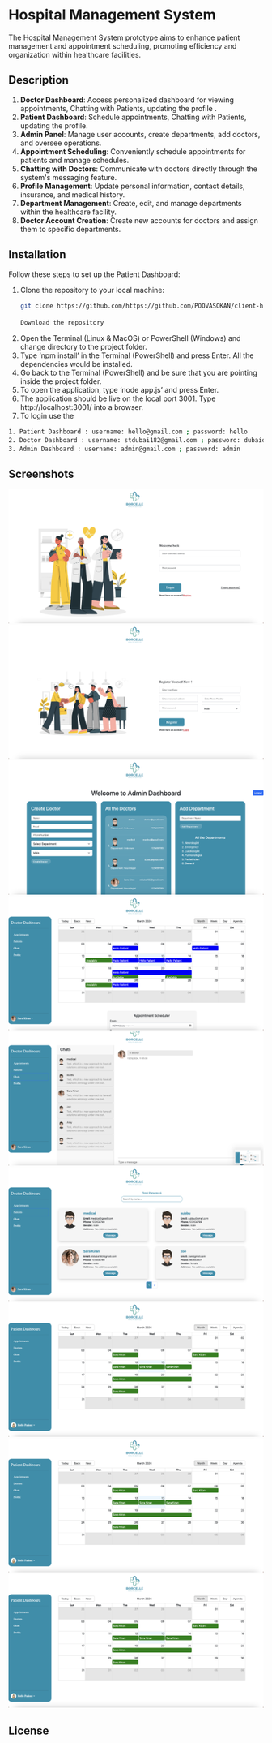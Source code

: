 # Hospital Management System

The Hospital Management System prototype aims to enhance patient management and appointment scheduling, promoting efficiency and organization within healthcare facilities.

## Description 

1. **Doctor Dashboard**: Access personalized dashboard for viewing appointments, Chatting with Patients, updating the profile .
2. **Patient Dashboard**: Schedule appointments, Chatting with Patients, updating the profile.
3. **Admin Panel**: Manage user accounts, create departments, add doctors, and oversee operations.
4. **Appointment Scheduling**: Conveniently schedule appointments for patients and manage schedules.
5. **Chatting with Doctors**: Communicate with doctors directly through the system's messaging feature.
6. **Profile Management**: Update personal information, contact details, insurance, and medical history.
7. **Department Management**: Create, edit, and manage departments within the healthcare facility.
8. **Doctor Account Creation**: Create new accounts for doctors and assign them to specific departments.


## Installation

Follow these steps to set up the Patient Dashboard:

1. Clone the repository to your local machine:
   ```sh
   git clone https://github.com/https://github.com/POOVASOKAN/client-his &. server-his

   Download the repository
2. Open the Terminal (Linux & MacOS) or PowerShell (Windows) and change directory to the project folder.
3. Type ‘npm install’ in the Terminal (PowerShell) and press Enter. All the dependencies would be installed.
4. Go back to the Terminal (PowerShell) and be sure that you are pointing inside the project folder. 
5. To open the application, type ‘node app.js’ and press Enter.
6. The application should be live on the local port 3001.
Type http://localhost:3001/ into a browser.
7. To login use the 
```bash 
1. Patient Dashboard : username: hello@gmail.com ; password: hello
2. Doctor Dashboard : username: stdubai182@gmail.com ; password: dubaidoc
3. Admin Dashboard : username: admin@gmail.com ; password: admin
```
## Screenshots
![0](https://github.com/POOVASOKAN/client-his/blob/main/screenshots/Login.png)
![1](https://github.com/POOVASOKAN/client-his/blob/main/screenshots/Register%20.png)
![2](https://github.com/POOVASOKAN/client-his/blob/main/screenshots/Admin.png)
![3](https://github.com/POOVASOKAN/client-his/blob/main/screenshots/Doctor-%20Appointment.png)
![4](https://github.com/POOVASOKAN/client-his/blob/main/screenshots/Doctor-%20Chat%20.png)
![5](https://github.com/POOVASOKAN/client-his/blob/main/screenshots/Doctor-%20Patientlist.png)
![6](https://github.com/POOVASOKAN/client-his/blob/main/screenshots/Patient%20-%20Appointment%20.png)
![7](https://github.com/POOVASOKAN/client-his/blob/main/screenshots/Patient%20-%20Appointment%20.png)
![8](https://github.com/POOVASOKAN/client-his/blob/main/screenshots/Patient%20-%20Appointment%20.png)



## License 
